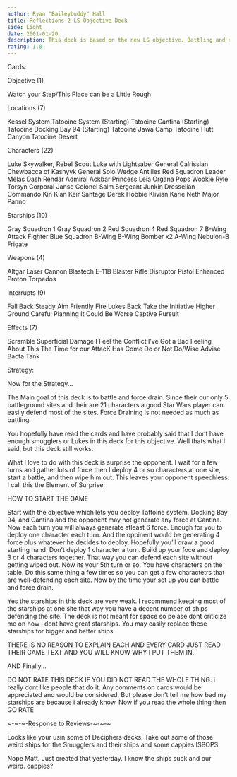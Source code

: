 ```yaml
---
author: Ryan "Baileybuddy" Hall
title: Reflections 2 LS Objective Deck
side: Light
date: 2001-01-20
description: This deck is based on the new LS objective. Battling and draining is the key to this deck.
rating: 1.0
---
```

Cards: 

Objective (1)

Watch your Step/This Place can be a
    Little Rough

Locations (7)

Kessel System
Tatooine System 	      (Starting)
Tatooine Cantina	      (Starting)
Tatooine Docking Bay 94       (Starting)
Tatooine Jawa Camp
Tatooine Hutt Canyon
Tatooine Desert

Characters (22)

Luke Skywalker, Rebel Scout
Luke with Lightsaber
General Calrissian
Chewbacca of Kashyyk
General Solo
Wedge Antilles Red Squadron Leader
Melas
Dash Rendar
Admiral Ackbar
Princess Leia Organa
Pops
Wookie
Ryle Torsyn
Corporal Janse
Colonel Salm
Sergeant Junkin
Dresselian Commando
Kin Kian
Keir Santage
Derek Hobbie Klivian
Karie Neth
Major Panno

Starships (10)

Gray Squadron 1
Gray Squadron 2
Red Squadron 4
Red Squadron 7
B-Wing Attack Fighter
Blue Squadron B-Wing
B-Wing Bomber x2
A-Wing
Nebulon-B Frigate

Weapons (4)

Altgar Laser Cannon
Blastech E-11B Blaster Rifle
Disruptor Pistol
Enhanced Proton Torpedos

Interrupts (9)

Fall Back
Steady Aim
Friendly Fire
Lukes Back
Take the Initiative
Higher Ground
Careful Planning
It Could Be Worse
Captive Pursuit

Effects (7)

Scramble
Superficial Damage
I Feel the Conflict
I’ve Got a Bad Feeling About This
The Time for our AttacK Has Come
Do or Not Do/Wise Advise
Bacta Tank




Strategy: 

Now for the Strategy...

The Main goal of this deck is to battle and force drain. Since their our only 5 battleground sites and their are 21 characters a good Star Wars player can easily defend most of the sites. Force Draining is not needed as much as battling.

You hopefully have read the cards and have probably said that I dont have enough smugglers or Lukes in this deck for this objective. Well thats what I said, but this deck still works.

What I love to do with this deck is surprise the opponent. I wait for a few turns and gather lots of force then I deploy 4 or so characters at one site, start a battle, and then wipe him out. This leaves your opponent speechless. I call this the Element of Surprise.

HOW TO START THE GAME

Start with the objective which lets you deploy Tattoine system, Docking Bay 94, and Cantina and the opponent may not generate any force at Cantina. Now each turn you will always generate atleast 6 force. Enough for you to deploy one character each turn. And the oppinent would be generating 4 force plus whatever he decides to deploy. Hopefully you’ll draw a good starting hand. Don’t deploy 1 character a turn. Build up your foce and deploy 3 or 4 characters together. That way you can defend each site without getting wiped out. Now its your 5th turn or so. You have characters on the table. Do this same thing a few times so you can get a few charactetrs that are well-defending each site. Now by the time your set up you can battle and force drain.

Yes the starships in this deck are very weak. I recommend keeping most of the starships at one site that way you have a decent number of ships defending the site. The deck is not meant for space so pelase dont criticize me on how i dont have great starships. You may easily replace these starships for bigger and better ships.

THERE IS NO REASON TO EXPLAIN EACH AND EVERY CARD JUST READ THEIR GAME TEXT AND YOU WILL KNOW WHY I PUT THEM IN.

AND Finally...

DO NOT RATE THIS DECK IF YOU DID NOT READ THE WHOLE THING. i really dont like people that do it. Any comments on cards would be appreciated and would be considered.  But please don’t tell me how bad my starships are because i already know. Now if you read the whole thing then GO RATE


~-~-~-Response to Reviews-~-~-~

Looks like your usin some of Deciphers decks. Take out some of those weird ships for the Smugglers and their ships and some cappies
  ISBOPS

Nope Matt. Just created that yesterday. I know the ships suck and our weird. cappies?

